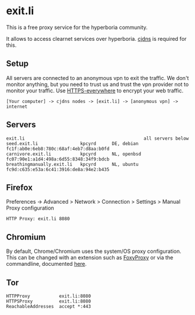 exit.li
=======

This is a free proxy service for the hyperboria community.

It allows to access clearnet services over hyperboria. [cjdns](1) is required for this.

[1]: https://github.com/cjdelisle/cjdns

Setup
-----

All servers are connected to an anonymous vpn to exit the traffic. We don't monitor anything, but you need to trust us and trust the vpn provider not to monitor your traffic. Use [HTTPS-everywhere](1) to encrypt your web traffic.


	[Your computer] -> cjdns nodes -> [exit.li] -> [anonymous vpn] -> internet


[1]: https://www.eff.org/Https-everywhere

Servers
-------

	exit.li                                             all servers below
	seed.exit.li                kpcyrd      DE, debian  fc1f:ab0e:6eb8:780c:68af:4eb7:d8aa:b0fd
	carnivore.exit.li           kpcyrd      NL, openbsd fc07:90e1:a1d4:498a:6d55:8348:34f9:bdcb
	breathingmanually.exit.li   kpcyrd      NL, ubuntu  fc9d:c635:e53a:6c41:3916:de8a:94e2:b435

Firefox
-------

Preferences -> Advanced > Network > Connection > Settings > Manual Proxy configuration

	HTTP Proxy:	exit.li	8080

Chromium
--------

By default, Chrome/Chromium uses the system/OS proxy configuration. This can be changed with an extension such as [FoxyProxy](https://chrome.google.com/webstore/detail/foxyproxy-standard/gcknhkkoolaabfmlnjonogaaifnjlfnp?hl=en) or via the commandline, documented [here](http://www.chromium.org/developers/design-documents/network-settings).

Tor
---

    HTTPProxy           exit.li:8080
    HTTPSProxy          exit.li:8080
    ReachableAddresses  accept *:443

